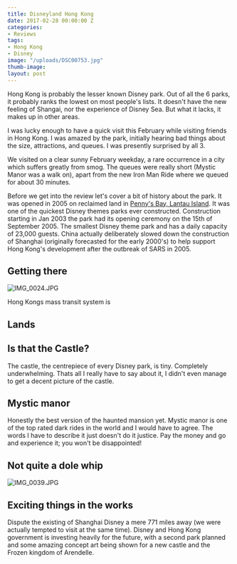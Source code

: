 ```yaml
---
title: Disneyland Hong Kong
date: 2017-02-28 00:00:00 Z
categories:
- Reviews
tags:
- Hong Kong
- Disney
image: "/uploads/DSC00753.jpg"
thumb-image: 
layout: post
---
```


Hong Kong is probably the lesser known Disney park. Out of all the 6 parks, it probably ranks the lowest on most people's lists. It doesn't have the new feeling of Shangai, nor the experience of Disney Sea. But what it lacks, it makes up in other areas.

I was lucky enough to have a quick visit this February while visiting friends in Hong Kong. I was amazed by the park, initially hearing bad things about the size, attractions, and queues. I was presently surprised by all 3.

We visited on a clear sunny February weekday, a rare occurrence in a city which suffers greatly from smog. The queues were really short (Mystic Manor was a walk on), apart from the new Iron Man Ride where we queued for about 30 minutes.

Before we get into the review let's cover a bit of history about the park. It was opened in 2005 on reclaimed land in [Penny's Bay, Lantau Island](https://www.google.co.uk/maps/place/Penny's\+Bay\+Hwy,\+Hong\+Kong/@22.3166186,114.0463596,3050m/data=!3m1!1e3!4m5!3m4!1s0x3403fc3d918a96ab:0xe1a157c9e810c02a!8m2!3d22.329117!4d114.032886). It was one of the quickest Disney themes parks ever constructed. Construction starting in Jan 2003 the park had its opening ceremony on the 15th of September 2005. The smallest Disney theme park and has a daily capacity of 23,000 guests. China actually deliberately slowed down the construction of Shanghai (originally forecasted for the early 2000's) to help support Hong Kong's development after the outbreak of SARS in 2005.

## Getting there

![IMG_0024.JPG](/uploads/IMG_0024.JPG)

Hong Kongs mass transit system is 

## Lands

## Is that the Castle?

The castle, the centrepiece of every Disney park, is tiny. Completely underwhelming. Thats all I really have to say about it, I didn't even manage to get a decent picture of the castle.

## Mystic manor

Honestly the best version of the haunted mansion yet. Mystic manor is one of the top rated dark rides in the world and I would have to agree. The words I have to describe it just doesn't do it justice. Pay the money and go and experience it; you won't be disappointed!

## Not quite a dole whip

![IMG_0039.JPG](/uploads/IMG_0039.JPG)

## Exciting things in the works

Dispute the existing of Shanghai Disney a mere 771 miles away (we were actually tempted to visit at the same time). Disney and Hong Kong government is investing heavily for the future, with a second park planned and some amazing concept art being shown for a new castle and the Frozen kingdom of Arendelle.